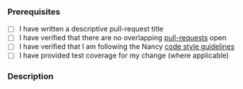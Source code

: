 ### Prerequisites

- [ ] I have written a descriptive pull-request title
- [ ] I have verified that there are no overlapping [pull-requests](https://github.com/NancyFx/Nancy.Bootstrappers.Windsor/pulls) open
- [ ] I have verified that I am following the Nancy [code style guidelines](https://github.com/NancyFx/Nancy/blob/45238076ad0b7f6ecabd6bae8469e30458d02efe/CONTRIBUTING.md#style-guidelines)
- [ ] I have provided test coverage for my change (where applicable)

### Description
<!-- A description of the changes proposed in the pull-request -->

<!-- Thanks for contributing to Nancy! -->
